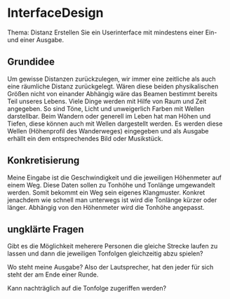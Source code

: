 # InterfaceDesign

Thema: Distanz
Erstellen Sie ein Userinterface mit mindestens einer Ein- und einer Ausgabe.

## Grundidee
Um gewisse Distanzen zurückzulegen, wir immer eine zeitliche als auch eine räumliche Distanz zurückgelegt. Wären diese beiden physikalischen Größen nicht von einander Abhängig wäre das Beamen bestimmt bereits Teil unseres Lebens.
Viele Dinge werden mit Hilfe von Raum und Zeit angegeben. So sind Töne, Licht und unweigerlich Farben mit Wellen darstellbar. Beim Wandern oder generell im Leben hat man Höhen und Tiefen, diese können auch mit Wellen dargestellt werden. Es werden diese Wellen (Höhenprofil des Wanderweges) eingegeben und als Ausgabe erhällt ein dem entsprechendes Bild oder Musikstück.

## Konkretisierung
Meine Eingabe ist die Geschwindigkeit und die jeweiligen Höhenmeter auf einem Weg. Diese Daten sollen zu Tonhöhe und Tonlänge umgewandelt werden. Somit bekommt ein Weg sein eigenes Klangmuster.
Konkret jenachdem wie schnell man unterwegs ist wird die Tonlänge kürzer oder länger. Abhängig von den Höhenmeter wird die Tonhöhe angepasst.

## ungklärte Fragen
Gibt es die Möglichkeit meherere Personen die gleiche Strecke laufen zu lassen und dann die jeweiligen Tonfolgen gleichzeitig abzu spielen?

Wo steht meine Ausgabe? Also der Lautsprecher, hat den jeder für sich steht der am Ende einer Runde.

Kann nachträglich auf die Tonfolge zugeriffen werden?


